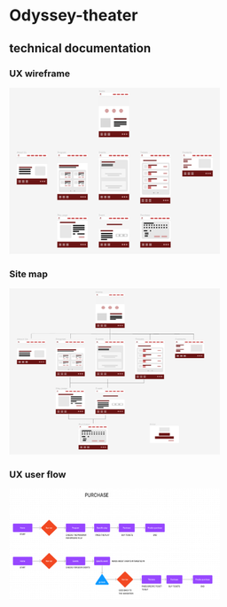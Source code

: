 # Odyssey-theater


## technical documentation
### UX wireframe

<img src="images/ux wireframe.png"  width="380" height="300" />

### Site map

<img src="images/site-map.png"  width="380" height="300" />

### UX user flow

<img src="images/user-flow.png"  width="380" height="200" />